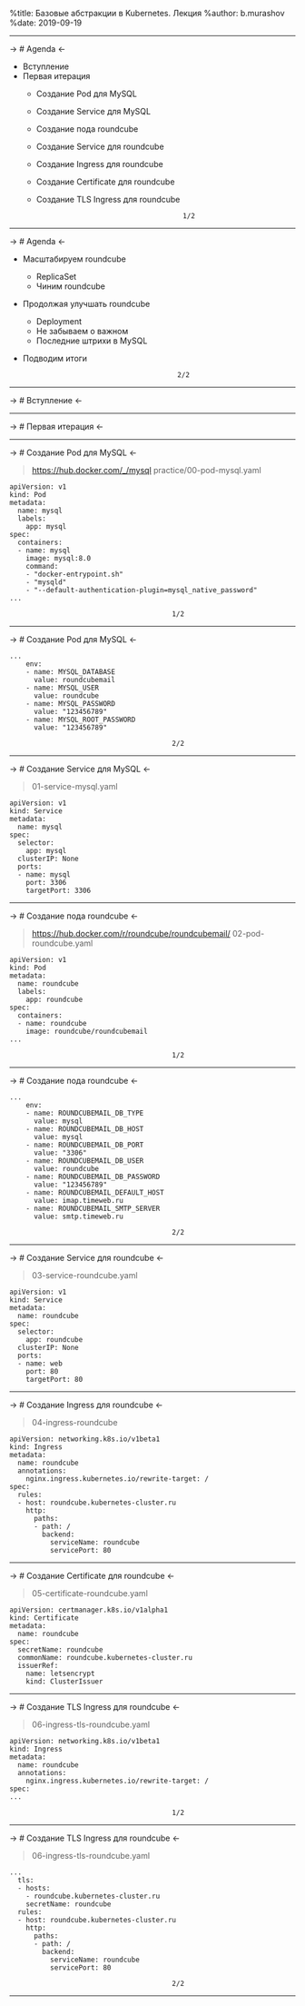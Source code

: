 %title: Базовые абстракции в Kubernetes. Лекция
%author: b.murashov
%date: 2019-09-19

-------------------------------------------------

-> # Agenda <-

* Вступление
* Первая итерация
  - Создание Pod для MySQL
  - Создание Service для MySQL
  - Создание пода roundcube
  - Создание Service для roundcube
  - Создание Ingress для roundcube
  - Создание Certificate для roundcube
  - Создание TLS Ingress для roundcube

                                            1/2

-------------------------------------------------

-> # Agenda <-

* Масштабируем roundcube
  - ReplicaSet
  - Чиним roundcube
* Продолжая улучшать roundcube
  - Deployment
  - Не забываем о важном
  - Последние штрихи в MySQL
* Подводим итоги

                                            2/2

-------------------------------------------------

-> # Вступление <-

-------------------------------------------------

-> # Первая итерация <-

-------------------------------------------------

-> # Создание Pod для MySQL <-

> https://hub.docker.com/_/mysql
> practice/00-pod-mysql.yaml

```
apiVersion: v1
kind: Pod
metadata:
  name: mysql
  labels:
    app: mysql
spec:
  containers:
  - name: mysql
    image: mysql:8.0
    command:
    - "docker-entrypoint.sh"
    - "mysqld"
    - "--default-authentication-plugin=mysql_native_password"
...
```

                                            1/2

-------------------------------------------------

-> # Создание Pod для MySQL <-

```
...
    env:
    - name: MYSQL_DATABASE
      value: roundcubemail
    - name: MYSQL_USER
      value: roundcube
    - name: MYSQL_PASSWORD
      value: "123456789"
    - name: MYSQL_ROOT_PASSWORD
      value: "123456789"
```

                                            2/2

-------------------------------------------------

-> # Создание Service для MySQL <-

> 01-service-mysql.yaml

```
apiVersion: v1
kind: Service
metadata:
  name: mysql
spec:
  selector:
    app: mysql
  clusterIP: None
  ports:
  - name: mysql
    port: 3306
    targetPort: 3306
```

-------------------------------------------------

-> # Создание пода roundcube <-

> https://hub.docker.com/r/roundcube/roundcubemail/
> 02-pod-roundcube.yaml

```
apiVersion: v1
kind: Pod
metadata:
  name: roundcube
  labels:
    app: roundcube
spec:
  containers:
  - name: roundcube
    image: roundcube/roundcubemail
...
```

                                            1/2

-------------------------------------------------

-> # Создание пода roundcube <-

```
...
    env:
    - name: ROUNDCUBEMAIL_DB_TYPE
      value: mysql
    - name: ROUNDCUBEMAIL_DB_HOST
      value: mysql
    - name: ROUNDCUBEMAIL_DB_PORT
      value: "3306"
    - name: ROUNDCUBEMAIL_DB_USER
      value: roundcube
    - name: ROUNDCUBEMAIL_DB_PASSWORD
      value: "123456789"
    - name: ROUNDCUBEMAIL_DEFAULT_HOST
      value: imap.timeweb.ru
    - name: ROUNDCUBEMAIL_SMTP_SERVER
      value: smtp.timeweb.ru
```

                                            2/2

-------------------------------------------------

-> # Создание Service для roundcube <-

> 03-service-roundcube.yaml

```
apiVersion: v1
kind: Service
metadata:
  name: roundcube
spec:
  selector:
    app: roundcube
  clusterIP: None
  ports:
  - name: web
    port: 80
    targetPort: 80
```

-------------------------------------------------

-> # Создание Ingress для roundcube <-

> 04-ingress-roundcube

```
apiVersion: networking.k8s.io/v1beta1
kind: Ingress
metadata:
  name: roundcube
  annotations:
    nginx.ingress.kubernetes.io/rewrite-target: /
spec:
  rules:
  - host: roundcube.kubernetes-cluster.ru
    http:
      paths:
      - path: /
        backend:
          serviceName: roundcube
          servicePort: 80
```

-------------------------------------------------

-> # Создание Certificate для roundcube <-

> 05-certificate-roundcube.yaml

```
apiVersion: certmanager.k8s.io/v1alpha1
kind: Certificate
metadata:
  name: roundcube
spec:
  secretName: roundcube
  commonName: roundcube.kubernetes-cluster.ru
  issuerRef:
    name: letsencrypt
    kind: ClusterIssuer
```

-------------------------------------------------

-> # Создание TLS Ingress для roundcube <-

> 06-ingress-tls-roundcube.yaml

```
apiVersion: networking.k8s.io/v1beta1
kind: Ingress
metadata:
  name: roundcube
  annotations:
    nginx.ingress.kubernetes.io/rewrite-target: /
spec:
...
```

                                            1/2

-------------------------------------------------

-> # Создание TLS Ingress для roundcube <-

> 06-ingress-tls-roundcube.yaml

```
...
  tls:
  - hosts:
    - roundcube.kubernetes-cluster.ru
    secretName: roundcube
  rules:
  - host: roundcube.kubernetes-cluster.ru
    http:
      paths:
      - path: /
        backend:
          serviceName: roundcube
          servicePort: 80

```

                                            2/2

-------------------------------------------------
